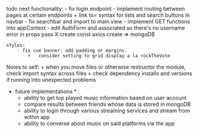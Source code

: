 todo next
    functionality:
        - fix login endpoint
        - implement routing between pages at certain endpoints
            +   link to= syntax for lists and search buttons in navbar
        - fix searchbar and import to main view
        - implement GET functions into appContext
        - edit AuthForm and associated so there's no username error in props pass
        X   create const axios.create => mongoDB
    
    styles:
        - fix cue banner. add padding or margins.
            +   consider setting to grid display a la rockTheVote

Notes to self:
    + when you move files or otherwise restructor the module, check import syntax across files
    + check dependency installs and versions if running into unexpected problems

* future implementations * :
    - ability to get top played music information based on user account
    - compare results between friends whose data is stored in mongoDB
    - ability to login through various streaming services and stream from within app
    - ability to converse about music on said platforms via the app